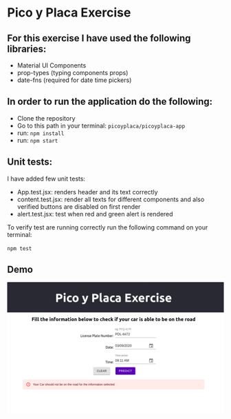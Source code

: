 # Pico y Placa Exercise

## For this exercise I have used the following libraries:

- Material UI Components
- prop-types (typing components props)
- date-fns (required for date time pickers)

## In order to run the application do the following:

- Clone the repository
- Go to this path in your terminal: `picoyplaca/picoyplaca-app`
- run: `npm install`
- run: `npm start`

## Unit tests:

I have added few unit tests:

- App.test.jsx: renders header and its text correctly
- content.test.jsx: render all texts for different components and also verified buttons are disabled on first render
- alert.test.jsx: test when red and green alert is rendered

To verify test are running correctly run the following command on your terminal:

`npm test`

## Demo

![](demo/picoyplaca-demo.png)
